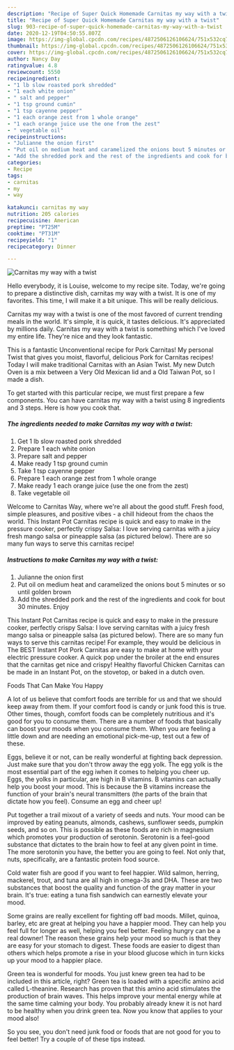 ```yaml
---
description: "Recipe of Super Quick Homemade Carnitas my way with a twist"
title: "Recipe of Super Quick Homemade Carnitas my way with a twist"
slug: 903-recipe-of-super-quick-homemade-carnitas-my-way-with-a-twist
date: 2020-12-19T04:50:55.807Z
image: https://img-global.cpcdn.com/recipes/4872506126106624/751x532cq70/carnitas-my-way-with-a-twist-recipe-main-photo.jpg
thumbnail: https://img-global.cpcdn.com/recipes/4872506126106624/751x532cq70/carnitas-my-way-with-a-twist-recipe-main-photo.jpg
cover: https://img-global.cpcdn.com/recipes/4872506126106624/751x532cq70/carnitas-my-way-with-a-twist-recipe-main-photo.jpg
author: Nancy Day
ratingvalue: 4.8
reviewcount: 5550
recipeingredient:
- "1 lb slow roasted pork shredded"
- "1 each white onion"
- " salt and pepper"
- "1 tsp ground cumin"
- "1 tsp cayenne pepper"
- "1 each orange zest from 1 whole orange"
- "1 each orange juice use the one from the zest"
- " vegetable oil"
recipeinstructions:
- "Julianne the onion first"
- "Put oil on medium heat and caramelized the onions bout 5 minutes or so until golden brown"
- "Add the shredded pork and the rest of the ingredients and cook for bout 30 minutes. Enjoy"
categories:
- Recipe
tags:
- carnitas
- my
- way

katakunci: carnitas my way 
nutrition: 205 calories
recipecuisine: American
preptime: "PT25M"
cooktime: "PT31M"
recipeyield: "1"
recipecategory: Dinner

---
```



![Carnitas my way with a twist](https://img-global.cpcdn.com/recipes/4872506126106624/751x532cq70/carnitas-my-way-with-a-twist-recipe-main-photo.jpg)

Hello everybody, it is Louise, welcome to my recipe site. Today, we're going to prepare a distinctive dish, carnitas my way with a twist. It is one of my favorites. This time, I will make it a bit unique. This will be really delicious.

Carnitas my way with a twist is one of the most favored of current trending meals in the world. It's simple, it is quick, it tastes delicious. It's appreciated by millions daily. Carnitas my way with a twist is something which I've loved my entire life. They're nice and they look fantastic.

This is a fantastic Unconventional recipe for Pork Carnitas! My personal Twist that gives you moist, flavorful, delicious Pork for Carnitas recipes! Today I will make traditional Carnitas with an Asian Twist. My new Dutch Oven is a mix between a Very Old Mexican lid and a Old Taiwan Pot, so I made a dish.


To get started with this particular recipe, we must first prepare a few components. You can have carnitas my way with a twist using 8 ingredients and 3 steps. Here is how you cook that.

<!--inarticleads1-->

##### The ingredients needed to make Carnitas my way with a twist:

1. Get 1 lb slow roasted pork shredded
1. Prepare 1 each white onion
1. Prepare  salt and pepper
1. Make ready 1 tsp ground cumin
1. Take 1 tsp cayenne pepper
1. Prepare 1 each orange zest from 1 whole orange
1. Make ready 1 each orange juice (use the one from the zest)
1. Take  vegetable oil


Welcome to Carnitas Way, where we&#39;re all about the good stuff. Fresh food, simple pleasures, and positive vibes - a chill hideout from the chaos the world. This Instant Pot Carnitas recipe is quick and easy to make in the pressure cooker, perfectly crispy Salsa: I love serving carnitas with a juicy fresh mango salsa or pineapple salsa (as pictured below). There are so many fun ways to serve this carnitas recipe! 

<!--inarticleads2-->

##### Instructions to make Carnitas my way with a twist:

1. Julianne the onion first
1. Put oil on medium heat and caramelized the onions bout 5 minutes or so until golden brown
1. Add the shredded pork and the rest of the ingredients and cook for bout 30 minutes. Enjoy


This Instant Pot Carnitas recipe is quick and easy to make in the pressure cooker, perfectly crispy Salsa: I love serving carnitas with a juicy fresh mango salsa or pineapple salsa (as pictured below). There are so many fun ways to serve this carnitas recipe! For example, they would be delicious in The BEST Instant Pot Pork Carnitas are easy to make at home with your electric pressure cooker. A quick pop under the broiler at the end ensures that the carnitas get nice and crispy! Healthy flavorful Chicken Carnitas can be made in an Instant Pot, on the stovetop, or baked in a dutch oven. 

Foods That Can Make You Happy


A lot of us believe that comfort foods are terrible for us and that we should keep away from them. If your comfort food is candy or junk food this is true. Other times, though, comfort foods can be completely nutritious and it's good for you to consume them. There are a number of foods that basically can boost your moods when you consume them. When you are feeling a little down and are needing an emotional pick-me-up, test out a few of these.

Eggs, believe it or not, can be really wonderful at fighting back depression. Just make sure that you don't throw away the egg yolk. The egg yolk is the most essential part of the egg iwhen it comes to helping you cheer up. Eggs, the yolks in particular, are high in B vitamins. B vitamins can actually help you boost your mood. This is because the B vitamins increase the function of your brain's neural transmitters (the parts of the brain that dictate how you feel). Consume an egg and cheer up!

Put together a trail mixout of a variety of seeds and nuts. Your mood can be improved by eating peanuts, almonds, cashews, sunflower seeds, pumpkin seeds, and so on. This is possible as these foods are rich in magnesium which promotes your production of serotonin. Serotonin is a feel-good substance that dictates to the brain how to feel at any given point in time. The more serotonin you have, the better you are going to feel. Not only that, nuts, specifically, are a fantastic protein food source.

Cold water fish are good if you want to feel happier. Wild salmon, herring, mackerel, trout, and tuna are all high in omega-3s and DHA. These are two substances that boost the quality and function of the gray matter in your brain. It's true: eating a tuna fish sandwich can earnestly elevate your mood. 

Some grains are really excellent for fighting off bad moods. Millet, quinoa, barley, etc are great at helping you have a happier mood. They can help you feel full for longer as well, helping you feel better. Feeling hungry can be a real downer! The reason these grains help your mood so much is that they are easy for your stomach to digest. These foods are easier to digest than others which helps promote a rise in your blood glucose which in turn kicks up your mood to a happier place.

Green tea is wonderful for moods. You just knew green tea had to be included in this article, right? Green tea is loaded with a specific amino acid called L-theanine. Research has proven that this amino acid stimulates the production of brain waves. This helps improve your mental energy while at the same time calming your body. You probably already knew it is not hard to be healthy when you drink green tea. Now you know that applies to your mood also!

So you see, you don't need junk food or foods that are not good for you to feel better! Try  a  couple of  of  these  tips  instead.

